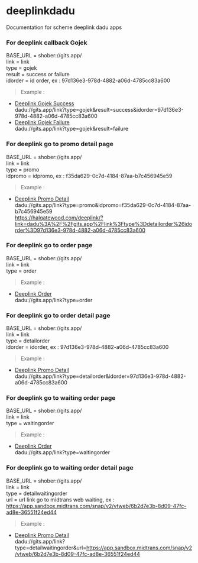 # deeplinkdadu
Documentation for scheme deeplink dadu apps  

### For deeplink callback Gojek
BASE_URL = shober://gits.app/  
link = link  
type = gojek  
result = success or failure  
idorder = id order, ex : 97d136e3-978d-4882-a06d-4785cc83a600  

> Example :  
- [Deeplink Gojek Success](dadu://gits.app/link?type=gojek&result=success&idorder=97d136e3-978d-4882-a06d-4785cc83a600)  
dadu://gits.app/link?type=gojek&result=success&idorder=97d136e3-978d-4882-a06d-4785cc83a600  
- [Deeplink Gojek Failure](dadu://gits.app/link?type=gojek&result=failure)  
dadu://gits.app/link?type=gojek&result=failure  

### For deeplink go to promo detail page
BASE_URL = shober://gits.app/  
link = link  
type = promo  
idpromo = idpromo, ex : f35da629-0c7d-4184-87aa-b7c456945e59  

> Example :  
- [Deeplink Promo Detail](dadu://gits.app/link?type=promo&idpromo=f35da629-0c7d-4184-87aa-b7c456945e59)  
dadu://gits.app/link?type=promo&idpromo=f35da629-0c7d-4184-87aa-b7c456945e59  
https://halgatewood.com/deeplink/?link=dadu%3A%2F%2Fgits.app%2Flink%3Ftype%3Ddetailorder%26idorder%3D97d136e3-978d-4882-a06d-4785cc83a600  

### For deeplink go to order page
BASE_URL = shober://gits.app/  
link = link  
type = order  

> Example :  
- [Deeplink Order](dadu://gits.app/link?type=order)   
dadu://gits.app/link?type=order   

### For deeplink go to order detail page  
BASE_URL = shober://gits.app/  
link = link  
type = detailorder  
idorder = idorder, ex : 97d136e3-978d-4882-a06d-4785cc83a600 

> Example :  
- [Deeplink Promo Detail](dadu://gits.app/link?type=detailorder&idorder=97d136e3-978d-4882-a06d-4785cc83a600)  
dadu://gits.app/link?type=detailorder&idorder=97d136e3-978d-4882-a06d-4785cc83a600  

### For deeplink go to waiting order page
BASE_URL = shober://gits.app/  
link = link  
type = waitingorder  

> Example :  
- [Deeplink Order](dadu://gits.app/link?type=waitingorder)    
dadu://gits.app/link?type=waitingorder  

### For deeplink go to waiting order detail page  
BASE_URL = shober://gits.app/  
link = link    
type = detailwaitingorder  
url = url link go to midtrans web waiting, ex : https://app.sandbox.midtrans.com/snap/v2/vtweb/6b2d7e3b-8d09-47fc-ad8e-36551f24ed44  

> Example :  
- [Deeplink Promo Detail](dadu://gits.app/link?type=detailwaitingorder&url=https://app.sandbox.midtrans.com/snap/v2/vtweb/6b2d7e3b-8d09-47fc-ad8e-36551f24ed44)   
dadu://gits.app/link?type=detailwaitingorder&url=https://app.sandbox.midtrans.com/snap/v2/vtweb/6b2d7e3b-8d09-47fc-ad8e-36551f24ed44  
